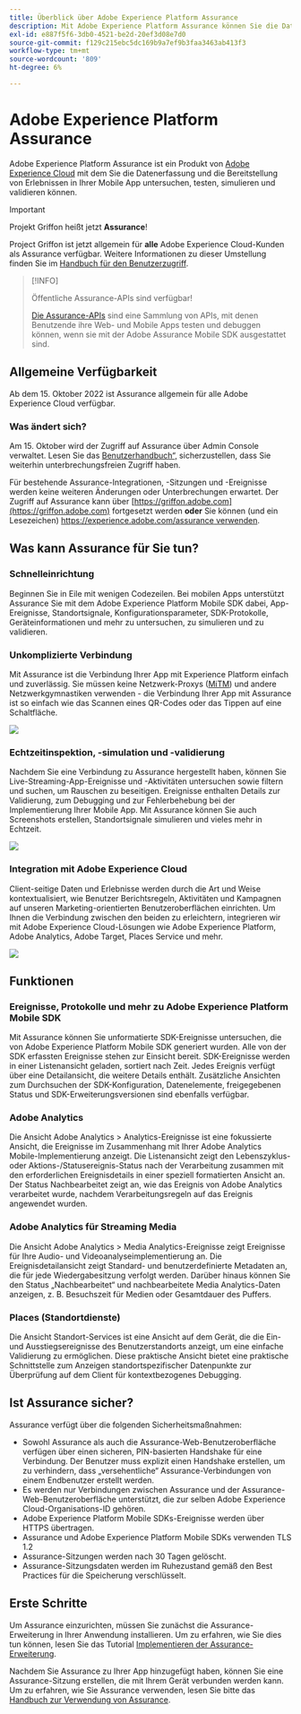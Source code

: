 ```yaml
---
title: Überblick über Adobe Experience Platform Assurance
description: Mit Adobe Experience Platform Assurance können Sie die Datenerfassung und die Bereitstellung von Erlebnissen in Ihren Mobile Apps untersuchen, testen, simulieren und überprüfen.
exl-id: e887f5f6-3db0-4521-be2d-20ef3d08e7d0
source-git-commit: f129c215ebc5dc169b9a7ef9b3faa3463ab413f3
workflow-type: tm+mt
source-wordcount: '809'
ht-degree: 6%

---
```


# Adobe Experience Platform Assurance

Adobe Experience Platform Assurance ist ein Produkt von [Adobe Experience Cloud](https://www.adobe.com/experience-cloud.html) mit dem Sie die Datenerfassung und die Bereitstellung von Erlebnissen in Ihrer Mobile App untersuchen, testen, simulieren und validieren können.

>[!IMPORTANT]
>
> Projekt Griffon heißt jetzt **Assurance**!
>
> Project Griffon ist jetzt allgemein für **alle** Adobe Experience Cloud-Kunden als Assurance verfügbar. Weitere Informationen zu dieser Umstellung finden Sie im [Handbuch für den Benutzerzugriff](./user-access.md).

>[!INFO]
>
>Öffentliche Assurance-APIs sind verfügbar!
>
>[Die Assurance-APIs](https://developer.adobe.com/adobe-assurance-public-apis/) sind eine Sammlung von APIs, mit denen Benutzende ihre Web- und Mobile Apps testen und debuggen können, wenn sie mit der Adobe Assurance Mobile SDK ausgestattet sind.

## Allgemeine Verfügbarkeit

Ab dem 15. Oktober 2022 ist Assurance allgemein für alle Adobe Experience Cloud verfügbar.

### Was ändert sich?

Am 15. Oktober wird der Zugriff auf Assurance über Admin Console verwaltet. Lesen Sie das [Benutzerhandbuch“, &#x200B;](./user-access.md) sicherzustellen, dass Sie weiterhin unterbrechungsfreien Zugriff haben.

Für bestehende Assurance-Integrationen, -Sitzungen und -Ereignisse werden keine weiteren Änderungen oder Unterbrechungen erwartet. Der Zugriff auf Assurance kann über [https://griffon.adobe.com](https://griffon.adobe.com) fortgesetzt werden **oder** Sie können (und ein Lesezeichen) [https://experience.adobe.com/assurance verwenden](https://experience.adobe.com/assurance).

## Was kann Assurance für Sie tun?

### Schnelleinrichtung

Beginnen Sie in Eile mit wenigen Codezeilen. Bei mobilen Apps unterstützt Assurance Sie mit dem Adobe Experience Platform Mobile SDK dabei, App-Ereignisse, Standortsignale, Konfigurationsparameter, SDK-Protokolle, Geräteinformationen und mehr zu untersuchen, zu simulieren und zu validieren.

### Unkomplizierte Verbindung

Mit Assurance ist die Verbindung Ihrer App mit Experience Platform einfach und zuverlässig. Sie müssen keine Netzwerk-Proxys ([MiTM](https://en.wikipedia.org/wiki/Man-in-the-middle_attack)) und andere Netzwerkgymnastiken verwenden - die Verbindung Ihrer App mit Assurance ist so einfach wie das Scannen eines QR-Codes oder das Tippen auf eine Schaltfläche.

![](./images/index/no-hassle-connection.png)

### Echtzeitinspektion, -simulation und -validierung

Nachdem Sie eine Verbindung zu Assurance hergestellt haben, können Sie Live-Streaming-App-Ereignisse und -Aktivitäten untersuchen sowie filtern und suchen, um Rauschen zu beseitigen. Ereignisse enthalten Details zur Validierung, zum Debugging und zur Fehlerbehebung bei der Implementierung Ihrer Mobile App. Mit Assurance können Sie auch Screenshots erstellen, Standortsignale simulieren und vieles mehr in Echtzeit.

![](./images/index/real-time-insepction.png)

### Integration mit Adobe Experience Cloud

Client-seitige Daten und Erlebnisse werden durch die Art und Weise kontextualisiert, wie Benutzer Berichtsregeln, Aktivitäten und Kampagnen auf unseren Marketing-orientierten Benutzeroberflächen einrichten. Um Ihnen die Verbindung zwischen den beiden zu erleichtern, integrieren wir mit Adobe Experience Cloud-Lösungen wie Adobe Experience Platform, Adobe Analytics, Adobe Target, Places Service und mehr.

![](./images/index/integration.png)

## Funktionen

### Ereignisse, Protokolle und mehr zu Adobe Experience Platform Mobile SDK

Mit Assurance können Sie unformatierte SDK-Ereignisse untersuchen, die von Adobe Experience Platform Mobile SDK generiert wurden. Alle von der SDK erfassten Ereignisse stehen zur Einsicht bereit. SDK-Ereignisse werden in einer Listenansicht geladen, sortiert nach Zeit. Jedes Ereignis verfügt über eine Detailansicht, die weitere Details enthält. Zusätzliche Ansichten zum Durchsuchen der SDK-Konfiguration, Datenelemente, freigegebenen Status und SDK-Erweiterungsversionen sind ebenfalls verfügbar.

### Adobe Analytics

Die Ansicht Adobe Analytics > Analytics-Ereignisse ist eine fokussierte Ansicht, die Ereignisse im Zusammenhang mit Ihrer Adobe Analytics Mobile-Implementierung anzeigt. Die Listenansicht zeigt den Lebenszyklus- oder Aktions-/Statusereignis-Status nach der Verarbeitung zusammen mit den erforderlichen Ereignisdetails in einer speziell formatierten Ansicht an. Der Status Nachbearbeitet zeigt an, wie das Ereignis von Adobe Analytics verarbeitet wurde, nachdem Verarbeitungsregeln auf das Ereignis angewendet wurden.

### Adobe Analytics für Streaming Media

Die Ansicht Adobe Analytics > Media Analytics-Ereignisse zeigt Ereignisse für Ihre Audio- und Videoanalyseimplementierung an. Die Ereignisdetailansicht zeigt Standard- und benutzerdefinierte Metadaten an, die für jede Wiedergabesitzung verfolgt werden. Darüber hinaus können Sie den Status „Nachbearbeitet“ und nachbearbeitete Media Analytics-Daten anzeigen, z. B. Besuchszeit für Medien oder Gesamtdauer des Puffers.

### Places (Standortdienste)

Die Ansicht Standort-Services ist eine Ansicht auf dem Gerät, die die Ein- und Ausstiegsereignisse des Benutzerstandorts anzeigt, um eine einfache Validierung zu ermöglichen. Diese praktische Ansicht bietet eine praktische Schnittstelle zum Anzeigen standortspezifischer Datenpunkte zur Überprüfung auf dem Client für kontextbezogenes Debugging.

## Ist Assurance sicher?

Assurance verfügt über die folgenden Sicherheitsmaßnahmen:

* Sowohl Assurance als auch die Assurance-Web-Benutzeroberfläche verfügen über einen sicheren, PIN-basierten Handshake für eine Verbindung. Der Benutzer muss explizit einen Handshake erstellen, um zu verhindern, dass „versehentliche“ Assurance-Verbindungen von einem Endbenutzer erstellt werden.
* Es werden nur Verbindungen zwischen Assurance und der Assurance-Web-Benutzeroberfläche unterstützt, die zur selben Adobe Experience Cloud-Organisations-ID gehören.
* Adobe Experience Platform Mobile SDKs-Ereignisse werden über HTTPS übertragen.
* Assurance und Adobe Experience Platform Mobile SDKs verwenden TLS 1.2
* Assurance-Sitzungen werden nach 30 Tagen gelöscht.
* Assurance-Sitzungsdaten werden im Ruhezustand gemäß den Best Practices für die Speicherung verschlüsselt.

## Erste Schritte

Um Assurance einzurichten, müssen Sie zunächst die Assurance-Erweiterung in Ihrer Anwendung installieren. Um zu erfahren, wie Sie dies tun können, lesen Sie das Tutorial [Implementieren der Assurance-Erweiterung](https://developer.adobe.com/client-sdks/documentation/platform-assurance-sdk/#add-the-aep-assurance-extension-to-your-app).

Nachdem Sie Assurance zu Ihrer App hinzugefügt haben, können Sie eine Assurance-Sitzung erstellen, die mit Ihrem Gerät verbunden werden kann. Um zu erfahren, wie Sie Assurance verwenden, lesen Sie bitte das [Handbuch zur Verwendung von Assurance](./tutorials/using-assurance.md).
